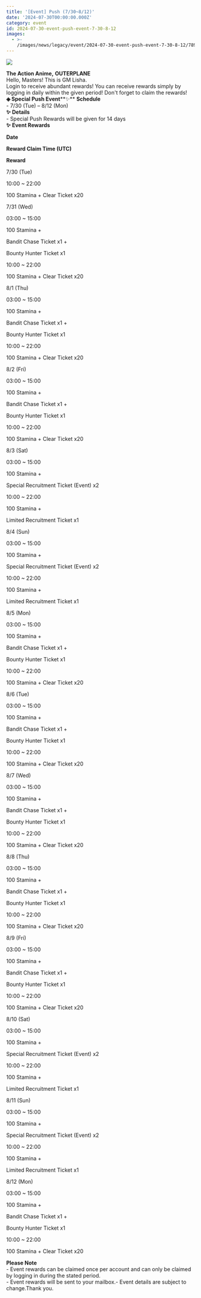 ```yaml
---
title: '[Event] Push (7/30~8/12)'
date: '2024-07-30T00:00:00.000Z'
category: event
id: 2024-07-30-event-push-event-7-30-8-12
images:
  - >-
    /images/news/legacy/event/2024-07-30-event-push-event-7-30-8-12/78933287dd38475aa79934cd937ad938.webp
---
```


![](/images/news/legacy/event/2024-07-30-event-push-event-7-30-8-12/78933287dd38475aa79934cd937ad938.webp)  

**The Action Anime,** **OUTERPLANE**          
Hello, Masters! This is GM Lisha.  
Login to receive abundant rewards! You can receive rewards simply by logging in daily within the given period! Don't forget to claim the rewards! **◈ Special Push Event****✨** **Schedule**      
\- 7/30 (Tue) – 8/12 (Mon)  
**✨** **Details**     
\- Special Push Rewards will be given for 14 days  
**✨** **Event Rewards**

**Date**

**Reward Claim Time (UTC)**

**Reward**

7/30 (Tue)

10:00 ~ 22:00

100 Stamina + Clear Ticket x20

7/31 (Wed)

03:00 ~ 15:00

100 Stamina + 

Bandit Chase Ticket x1 +

Bounty Hunter Ticket x1

10:00 ~ 22:00

100 Stamina + Clear Ticket x20

8/1 (Thu)

03:00 ~ 15:00

100 Stamina + 

Bandit Chase Ticket x1 +

Bounty Hunter Ticket x1

10:00 ~ 22:00

100 Stamina + Clear Ticket x20

8/2 (Fri)

03:00 ~ 15:00

100 Stamina + 

Bandit Chase Ticket x1 +

Bounty Hunter Ticket x1

10:00 ~ 22:00

100 Stamina + Clear Ticket x20

8/3 (Sat)

03:00 ~ 15:00

100 Stamina + 

Special Recruitment Ticket (Event) x2

10:00 ~ 22:00

100 Stamina + 

Limited Recruitment Ticket x1

8/4 (Sun)

03:00 ~ 15:00

100 Stamina + 

Special Recruitment Ticket (Event) x2

10:00 ~ 22:00

100 Stamina + 

Limited Recruitment Ticket x1

8/5 (Mon)

03:00 ~ 15:00

100 Stamina + 

Bandit Chase Ticket x1 +

Bounty Hunter Ticket x1

10:00 ~ 22:00

100 Stamina + Clear Ticket x20

8/6 (Tue)

03:00 ~ 15:00

100 Stamina + 

Bandit Chase Ticket x1 +

Bounty Hunter Ticket x1

10:00 ~ 22:00

100 Stamina + Clear Ticket x20

8/7 (Wed)

03:00 ~ 15:00

100 Stamina + 

Bandit Chase Ticket x1 +

Bounty Hunter Ticket x1

10:00 ~ 22:00

100 Stamina + Clear Ticket x20

8/8 (Thu)

03:00 ~ 15:00

100 Stamina + 

Bandit Chase Ticket x1 +

Bounty Hunter Ticket x1

10:00 ~ 22:00

100 Stamina + Clear Ticket x20

8/9 (Fri)

03:00 ~ 15:00

100 Stamina + 

Bandit Chase Ticket x1 +

Bounty Hunter Ticket x1

10:00 ~ 22:00

100 Stamina + Clear Ticket x20

8/10 (Sat)

03:00 ~ 15:00

100 Stamina + 

Special Recruitment Ticket (Event) x2

10:00 ~ 22:00

100 Stamina + 

Limited Recruitment Ticket x1

8/11 (Sun)

03:00 ~ 15:00

100 Stamina + 

Special Recruitment Ticket (Event) x2

10:00 ~ 22:00

100 Stamina + 

Limited Recruitment Ticket x1

8/12 (Mon)

03:00 ~ 15:00

100 Stamina + 

Bandit Chase Ticket x1 +

Bounty Hunter Ticket x1

10:00 ~ 22:00

100 Stamina + Clear Ticket x20

  
**Please Note**  
\- Event rewards can be claimed once per account and can only be claimed by logging in during the stated period.  
\- Event rewards will be sent to your mailbox.- Event details are subject to change.Thank you.
